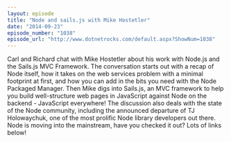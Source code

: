 ```yaml
---
layout: episode
title: "Node and sails.js with Mike Hostetler"
date: "2014-09-23"
episode_number: "1038"
episode_url: "http://www.dotnetrocks.com/default.aspx?ShowNum=1038"
---
```


Carl and Richard chat with Mike Hostetler about his work with Node.js and the Sails.js MVC Framework. The conversation starts out with a recap of Node itself, how it takes on the web services problem with a minimal footprint at first, and how you can add in the bits you need with the Node Packaged Manager. Then Mike digs into Sails.js, an MVC framework to help you build well-structure web pages in JavaScript against Node on the backend - JavaScript everywhere! The discussion also deals with the state of the Node community, including the announced departure of TJ Holowaychuk, one of the most prolific Node library developers out there. Node is moving into the mainstream, have you checked it out? Lots of links below!
